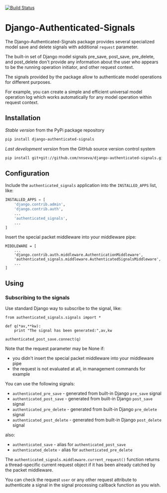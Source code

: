 [![Build Status](https://travis-ci.org/nnseva/django-authenticated-signals.svg?branch=master)](https://travis-ci.org/nnseva/django-authenticated-signals)

# Django-Authenticated-Signals

The Django-Authenticated-Signals package provides several specialized model save and delete signals
with additional `request` parameter.

The built-in set of Django model signals pre_save, post_save, pre_delete, and post_delete
don't provide any information about the user who appears to be the running operation initiator, and other
request context.

The signals provided by the package allow to authenticate model operations for different purposes.

For example, you can create a simple and efficient universal model operation log which works automatically
for any model operation within request context.

## Installation

*Stable version* from the PyPi package repository
```bash
pip install django-authenticated-signals
```

*Last development version* from the GitHub source version control system
```bash
pip install git+git://github.com/nnseva/django-authenticated-signals.git
```

## Configuration

Include the `authenticated_signals` application into the `INSTALLED_APPS` list, like:

```python
INSTALLED_APPS = [
    'django.contrib.admin',
    'django.contrib.auth',
    ...
    'authenticated_signals',
    ...
]
```

Insert the special packet middleware into your middleware pipe:

```
MIDDLEWARE = [
    ...
    'django.contrib.auth.middleware.AuthenticationMiddleware',
    'authenticated_signals.middleware.AuthenticatedSignalsMiddleware',
    ...
]
```

## Using

### Subscribing to the signals

Use standard Django way to subscribe to the signal, like:

```
from authenticated_signals.signals import *

def q(*av,**kw):
    print "The signal has been generated:",av,kw

authenticated_post_save.connect(q)
```

Note that the request parameter may be None if:

- you didn't insert the special packet middleware into your middleware pipe
- the request is not evaluated at all, in management commands for example

You can use the following signals:

- `authenticated_pre_save` - generated from built-in Django `pre_save` signal
- `authenticated_post_save` - generated from built-in Django `post_save` signal
- `authenticated_pre_delete` - generated from built-in Django `pre_delete` signal
- `authenticated_post_delete` - generated from built-in Django `post_delete` signal

also:

- `authenticated_save` - alias for `authenticated_post_save`
- `authenticated_delete` - alias for `authenticated_pre_delete`

The `authenticated_signals.middleware.current_request()` function returns
a thread-specific current request object if it has been already catched
by the packet middleware.

You can check the request `user` or any other request attribute to authenticate
a signal in the signal processing callback function as you wish.
